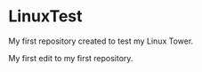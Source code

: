 LinuxTest
=========

My first repository created to test my Linux Tower.

My first edit to my first repository.
